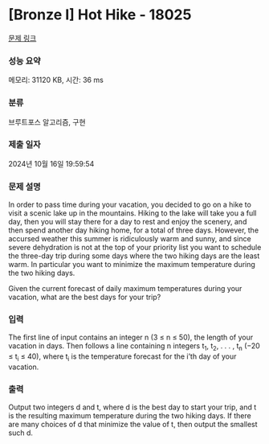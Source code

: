 # [Bronze I] Hot Hike - 18025 

[문제 링크](https://www.acmicpc.net/problem/18025) 

### 성능 요약

메모리: 31120 KB, 시간: 36 ms

### 분류

브루트포스 알고리즘, 구현

### 제출 일자

2024년 10월 16일 19:59:54

### 문제 설명

<p>In order to pass time during your vacation, you decided to go on a hike to visit a scenic lake up in the mountains. Hiking to the lake will take you a full day, then you will stay there for a day to rest and enjoy the scenery, and then spend another day hiking home, for a total of three days. However, the accursed weather this summer is ridiculously warm and sunny, and since severe dehydration is not at the top of your priority list you want to schedule the three-day trip during some days where the two hiking days are the least warm. In particular you want to minimize the maximum temperature during the two hiking days.</p>

<p>Given the current forecast of daily maximum temperatures during your vacation, what are the best days for your trip?</p>

### 입력 

 <p>The first line of input contains an integer n (3 ≤ n ≤ 50), the length of your vacation in days. Then follows a line containing n integers t<sub>1</sub>, t<sub>2</sub>, . . . , t<sub>n</sub> (−20 ≤ t<sub>i</sub> ≤ 40), where t<sub>i</sub> is the temperature forecast for the i’th day of your vacation.</p>

### 출력 

 <p>Output two integers d and t, where d is the best day to start your trip, and t is the resulting maximum temperature during the two hiking days. If there are many choices of d that minimize the value of t, then output the smallest such d.</p>

